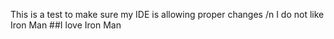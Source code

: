This is a test to make sure my IDE is allowing proper changes /n
I do not like Iron Man
##I love Iron Man
